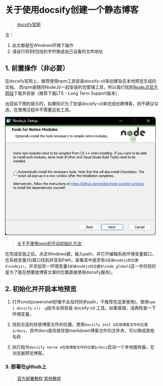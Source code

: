 # 关于使用docsify创建一个静态博客

> [docsify官网](https://docsify.js.org/#/)

注：
1. 此文都是在Windows环境下操作
2. 请自行将$$包括的字符换成自己设备的文件地址 

## 1. 前置操作（非必要）

在docsify官网上，推荐使用npm工具安装docsify-cli来创建及在本地预览生成的文档。
而npm是随同NodeJS一起安装的包管理工具，所以我们找到[NodeJS官方网站](https://nodejs.org)下载并安装（推荐下载LTS - Long Term Support版本）

出现如下图的提示时，如果知识为了安装docsify-cli来完成创建博客，则不建议勾选，在使用过程中不需要这些工具。

![Tools for Native Modules.png](./关于使用docsify创建一个静态博客/Tools_for_Native_Modules.png)

> [关于不使用npm的手动初始化方法](https://docsify.js.org/#/zh-cn/quickstart?id=%e6%89%8b%e5%8a%a8%e5%88%9d%e5%a7%8b%e5%8c%96)

在完成安装之后，点击Windows键，输入path，并打开编辑系统环境变量窗口，在系统变量(S)窗口找到并双击Path，查看其中是否有```$安装nodejs的位置$\nodejs\```，并添加另一环境变量```$安装nodejs的位置$\node_global```(这一步的目的是为了能在想要放博客文章的位置直接使用docsify服务)。

## 2. 初始化并开启本地预览

1. 打开cmd(powershell好像不会及时同步path，不推荐在这里使用)，使用```npm i docsify-cli -g```指令全局安装 docsify-cli 工具。如果报错，请再检查一下环境变量。

2. 找到合适的存放博客文件的位置，使用```docsify init $存放博客文件的位置$/docs```，其中docs是存放存放markdown博客文件的文件夹，可以换成其他名称

3. 执行指令```docsify serve $存放博客文件的位置$/docs```启动一个本地服务器，在浏览器预览博客。

### 3. 部署在github上

> [官方部署教程](https://docsify.js.org/#/zh-cn/deploy)
> [其他教程](https://www.cnblogs.com/happyone/p/12152566.html)

